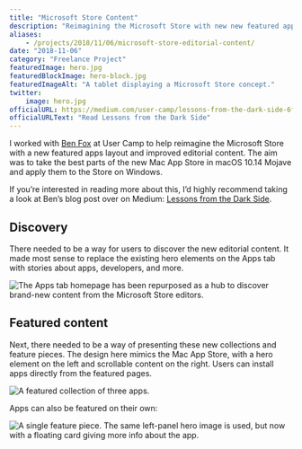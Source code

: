 ```yaml
---
title: "Microsoft Store Content"
description: "Reimagining the Microsoft Store with new new featured apps layout and improved editorial content."
aliases:
    - /projects/2018/11/06/microsoft-store-editorial-content/
date: "2018-11-06"
category: "Freelance Project"
featuredImage: hero.jpg
featuredBlockImage: hero-block.jpg
featuredImageAlt: "A tablet displaying a Microsoft Store concept."
twitter:
    image: hero.jpg
officialURL: https://medium.com/user-camp/lessons-from-the-dark-side-6f8b6e2db5f7
officialURLText: "Read Lessons from the Dark Side"
---
```


I worked with [Ben Fox](https://twitter.com/ductionist) at User Camp to help reimagine the Microsoft Store with a new featured apps layout and improved editorial content. The aim was to take the best parts of the new Mac App Store in macOS 10.14 Mojave and apply them to the Store on Windows.

If you’re interested in reading more about this, I’d highly recommend taking a look at Ben’s blog post over on Medium: [Lessons from the Dark Side](https://medium.com/user-camp/lessons-from-the-dark-side-6f8b6e2db5f7).

## Discovery

There needed to be a way for users to discover the new editorial content. It made most sense to replace the existing hero elements on the Apps tab with stories about apps, developers, and more.

![The Apps tab homepage has been repurposed as a hub to discover brand-new content from the Microsoft Store editors.](./discover.jpg)

## Featured content

Next, there needed to be a way of presenting these new collections and feature pieces. The design here mimics the Mac App Store, with a hero element on the left and scrollable content on the right. Users can install apps directly from the featured pages.

![A featured collection of three apps.](./collection.jpg)

Apps can also be featured on their own:

![A single feature piece. The same left-panel hero image is used, but now with a floating card giving more info about the app.](./app.jpg)